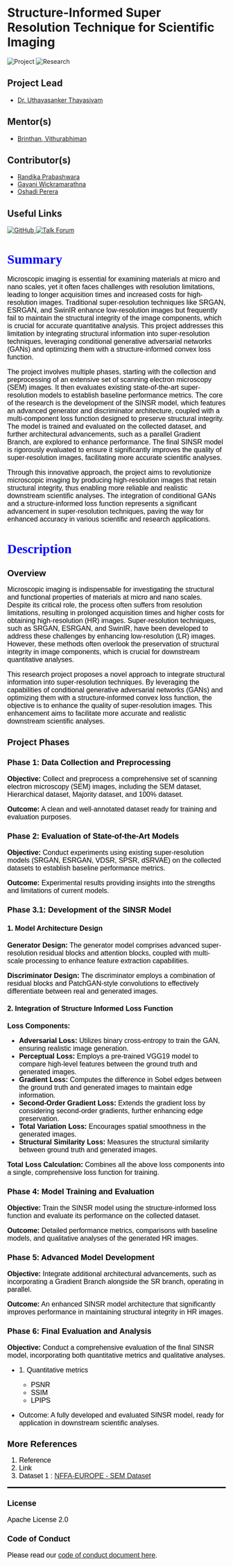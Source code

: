 <!DOCTYPE html>
<html>
<head>
    <h1>Structure-Informed Super Resolution Technique for Scientific Imaging</h1>
</head>
<body>
    <p><img src="https://img.shields.io/badge/-Project-blue" alt="Project"> <img src="https://img.shields.io/badge/-Research-yellowgreen" alt="Research">      </p>
<h2>Project Lead</h2>
    <ul>
        <li><a href="talk_forum_profile_link">Dr. Uthayasanker Thayasivam</a></li>
    </ul>
<h2>Mentor(s)</h2>
    <ul>
        <li><a href="talk_forum_profile_link">Brinthan, Vithurabhiman</a></li>
    </ul>

<h2>Contributor(s)</h2>
    <ul>
        <li><a href="talk_forum_profile_link">Randika Prabashwara</a></li>
        <li><a href="talk_forum_profile_link">Gayani Wickramarathna</a></li>
        <li><a href="talk_forum_profile_link">Oshadi Perera</a></li>
    </ul>

<h2>Useful Links</h2>
<a href="project_url">
    <img src="https://img.shields.io/badge/-GitHub-blue" alt="GitHub">
</a>
<a href="talk_forum_link">
    <img src="https://img.shields.io/badge/-Talk Forum-yellowgreen" alt="Talk Forum">
</a>

<h1 style="font-family: 'Times New Roman', Times, serif; font-size: 30px; color: blue;">
    <b>Summary</b>
</h1>

<p style="font-family: Arial, sans-serif; font-size: 16px; color: black;">
    Microscopic imaging is essential for examining materials at micro and nano scales, yet it often faces challenges with resolution limitations, leading to longer acquisition times and increased costs for high-resolution images. Traditional super-resolution techniques like SRGAN, ESRGAN, and SwinIR enhance low-resolution images but frequently fail to maintain the structural integrity of the image components, which is crucial for accurate quantitative analysis. This project addresses this limitation by integrating structural information into super-resolution techniques, leveraging conditional generative adversarial networks (GANs) and optimizing them with a structure-informed convex loss function.
</p>

<p style="font-family: Arial, sans-serif; font-size: 16px; color: black;">
    The project involves multiple phases, starting with the collection and preprocessing of an extensive set of scanning electron microscopy (SEM) images. It then evaluates existing state-of-the-art super-resolution models to establish baseline performance metrics. The core of the research is the development of the SINSR model, which features an advanced generator and discriminator architecture, coupled with a multi-component loss function designed to preserve structural integrity. The model is trained and evaluated on the collected dataset, and further architectural advancements, such as a parallel Gradient Branch, are explored to enhance performance. The final SINSR model is rigorously evaluated to ensure it significantly improves the quality of super-resolution images, facilitating more accurate scientific analyses.
</p>

<p style="font-family: Arial, sans-serif; font-size: 16px; color: black;">
    Through this innovative approach, the project aims to revolutionize microscopic imaging by producing high-resolution images that retain structural integrity, thus enabling more reliable and realistic downstream scientific analyses. The integration of conditional GANs and a structure-informed loss function represents a significant advancement in super-resolution techniques, paving the way for enhanced accuracy in various scientific and research applications.
</p>

<h1 style="font-family: 'Times New Roman', Times, serif; font-size: 30px; color: blue;">
    <b>Description</b>
</h1>

<h2 style="font-family: Arial, sans-serif; font-size: 20px; color: black;">Overview</h2>
<p style="font-family: Arial, sans-serif; font-size: 16px; color: black;">
    Microscopic imaging is indispensable for investigating the structural and functional properties of materials at micro and nano scales. Despite its critical role, the process often suffers from resolution limitations, resulting in prolonged acquisition times and higher costs for obtaining high-resolution (HR) images. Super-resolution techniques, such as SRGAN, ESRGAN, and SwinIR, have been developed to address these challenges by enhancing low-resolution (LR) images. However, these methods often overlook the preservation of structural integrity in image components, which is crucial for downstream quantitative analyses.
</p>

<p style="font-family: Arial, sans-serif; font-size: 16px; color: black;">
    This research project proposes a novel approach to integrate structural information into super-resolution techniques. By leveraging the capabilities of conditional generative adversarial networks (GANs) and optimizing them with a structure-informed convex loss function, the objective is to enhance the quality of super-resolution images. This enhancement aims to facilitate more accurate and realistic downstream scientific analyses.
</p>

<h2 style="font-family: Arial, sans-serif; font-size: 20px; color: black;">Project Phases</h2>

<h3 style="font-family: Arial, sans-serif; font-size: 18px; color: black;">Phase 1: Data Collection and Preprocessing</h3>
<p style="font-family: Arial, sans-serif; font-size: 16px; color: black;">
    <b>Objective:</b> Collect and preprocess a comprehensive set of scanning electron microscopy (SEM) images, including the SEM dataset, Hierarchical dataset, Majority dataset, and 100% dataset.
</p>
<p style="font-family: Arial, sans-serif; font-size: 16px; color: black;">
    <b>Outcome:</b> A clean and well-annotated dataset ready for training and evaluation purposes.
</p>

<h3 style="font-family: Arial, sans-serif; font-size: 18px; color: black;">Phase 2: Evaluation of State-of-the-Art Models</h3>
<p style="font-family: Arial, sans-serif; font-size: 16px; color: black;">
    <b>Objective:</b> Conduct experiments using existing super-resolution models (SRGAN, ESRGAN, VDSR, SPSR, dSRVAE) on the collected datasets to establish baseline performance metrics.
</p>
<p style="font-family: Arial, sans-serif; font-size: 16px; color: black;">
    <b>Outcome:</b> Experimental results providing insights into the strengths and limitations of current models.
</p>

<h3 style="font-family: Arial, sans-serif; font-size: 18px; color: black;">Phase 3.1: Development of the SINSR Model</h3>

<h4 style="font-family: Arial, sans-serif; font-size: 16px; color: black;">1. Model Architecture Design</h4>
<p style="font-family: Arial, sans-serif; font-size: 16px; color: black;">
    <b>Generator Design:</b> The generator model comprises advanced super-resolution residual blocks and attention blocks, coupled with multi-scale processing to enhance feature extraction capabilities.
</p>
<p style="font-family: Arial, sans-serif; font-size: 16px; color: black;">
    <b>Discriminator Design:</b> The discriminator employs a combination of residual blocks and PatchGAN-style convolutions to effectively differentiate between real and generated images.
</p>

<h4 style="font-family: Arial, sans-serif; font-size: 16px; color: black;">2. Integration of Structure Informed Loss Function</h4>
<p style="font-family: Arial, sans-serif; font-size: 16px; color: black;">
    <b>Loss Components:</b>
</p>
<ul style="font-family: Arial, sans-serif; font-size: 16px; color: black;">
    <li><b>Adversarial Loss:</b> Utilizes binary cross-entropy to train the GAN, ensuring realistic image generation.</li>
    <li><b>Perceptual Loss:</b> Employs a pre-trained VGG19 model to compare high-level features between the ground truth and generated images.</li>
    <li><b>Gradient Loss:</b> Computes the difference in Sobel edges between the ground truth and generated images to maintain edge information.</li>
    <li><b>Second-Order Gradient Loss:</b> Extends the gradient loss by considering second-order gradients, further enhancing edge preservation.</li>
    <li><b>Total Variation Loss:</b> Encourages spatial smoothness in the generated images.</li>
    <li><b>Structural Similarity Loss:</b> Measures the structural similarity between ground truth and generated images.</li>
</ul>
<p style="font-family: Arial, sans-serif; font-size: 16px; color: black;">
    <b>Total Loss Calculation:</b> Combines all the above loss components into a single, comprehensive loss function for training.
</p>

<h3 style="font-family: Arial, sans-serif; font-size: 18px; color: black;">Phase 4: Model Training and Evaluation</h3>
<p style="font-family: Arial, sans-serif; font-size: 16px; color: black;">
    <b>Objective:</b> Train the SINSR model using the structure-informed loss function and evaluate its performance on the collected dataset.
</p>
<p style="font-family: Arial, sans-serif; font-size: 16px; color: black;">
    <b>Outcome:</b> Detailed performance metrics, comparisons with baseline models, and qualitative analyses of the generated HR images.
</p>

<h3 style="font-family: Arial, sans-serif; font-size: 18px; color: black;">Phase 5: Advanced Model Development</h3>
<p style="font-family: Arial, sans-serif; font-size: 16px; color: black;">
    <b>Objective:</b> Integrate additional architectural advancements, such as incorporating a Gradient Branch alongside the SR branch, operating in parallel.
</p>
<p style="font-family: Arial, sans-serif; font-size: 16px; color: black;">
    <b>Outcome:</b> An enhanced SINSR model architecture that significantly improves performance in maintaining structural integrity in HR images.
</p>

<h3 style="font-family: Arial, sans-serif; font-size: 18px; color: black;">Phase 6: Final Evaluation and Analysis</h3>
<p style="font-family: Arial, sans-serif; font-size: 16px; color: black;">
    <b>Objective:</b> Conduct a comprehensive evaluation of the final SINSR model, incorporating both quantitative metrics and qualitative analyses.
</p>
<ul style="font-family: Arial, sans-serif; font-size: 16px; color: black;">
    <li>1. Quantitative metrics</li>
    <ul>
        <li>PSNR</li>
        <li>SSIM</li>
        <li>LPIPS</li>
    </ul>
</ul>
<ul style="font-family: Arial, sans-serif; font-size: 16px; color: black;">
    <li>Outcome: A fully developed and evaluated SINSR model, ready for application in downstream scientific analyses.</li>
</ul>

<h2 style="font-family: Arial, sans-serif; font-size: 20px; color: black;">More References</h2>
<ol style="font-family: Arial, sans-serif; font-size: 16px; color: black;">
    <li>Reference</li>
    <li>Link</li>
    <li>Dataset 1 : <a href="https://b2share.eudat.eu/records/19cc2afd23e34b92b36a1dfd0113a89f">NFFA-EUROPE - SEM Dataset</a></li>
</ol>

<hr style="border: 1px solid black;">

<h3 style="font-family: Arial, sans-serif; font-size: 18px; color: black;">License</h3>
<p style="font-family: Arial, sans-serif; font-size: 16px; color: black;">Apache License 2.0</p>

<h3 style="font-family: Arial, sans-serif; font-size: 18px; color: black;">Code of Conduct</h3>
<p style="font-family: Arial, sans-serif; font-size: 16px; color: black;">Please read our <a href="https://github.com/aaivu/aaivu-introduction/blob/master/docs/code_of_conduct.md">code of conduct document here</a>.</p>

</body>
</html>


